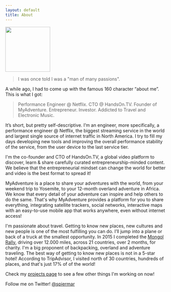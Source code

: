 ```yaml
---
layout: default
title: About
---
```


<img alt src="http://www.gravatar.com/avatar/13a1278641724c45dd69b15077c7b7a1.png?s=140" class="avatar" width="140">

> I was once told I was a "man of many passions".

A while ago, I had to come up with the famous 160 character “about me”. This is what I got:

> Performance Engineer @ Netflix. CTO @ HandsOn.TV. Founder of MyAdventure. Entrepreneur. Investor. Addicted to Travel and Electronic Music.

It’s short, but pretty self-descriptive. I’m an engineer, more specifically, a performance engineer @ Netflix, the biggest streaming service in the world and largest single source of internet traffic in North America. I try to fill my days developing new tools and improving the overall performance stability of the service, from the user device to the last service tier.

I'm the co-founder and CTO of HandsOn.TV, a global video platform to discover, learn & share carefully curated entrepreneurship-minded content. We believe that the entrepreneurial mindset can change the world for better and video is the best format to spread it!

MyAdventure is a place to share your adventures with the world, from your weekend trip to Yosemite, to your 12-month overland adventure in Africa. We know that every detail of your adventure can inspire and help others to do the same. That's why MyAdventure provides a platform for you to share everything, integrating satellite trackers, social networks, interactive maps with an easy-to-use mobile app that works anywhere, even without internet access!

I'm passionate about travel. Getting to know new places, new cultures and new people is one of the most fulfilling you can do. I’ll jump into a plane or back of a truck at the smallest opportunity. In 2015 I completed the [Mongol Rally](http://yakinaround.com/), driving over 12.000 miles, across 21 countries, over 2 months, for charity. I'm a big proponent of backpacking, overland and adventure traveling. The best way of getting to know new places is not in a 5-star hotel! According to TripAdvisor, I visited north of 30 countries, hundreds of places, and that's just 17% of of the world!

Check my [projects page](/projects) to see a few other things I'm working on now!

Follow me on Twitter! [@spiermar](https://twitter.com/spiermar)
